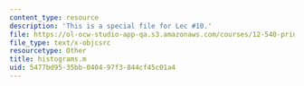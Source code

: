 ```yaml
---
content_type: resource
description: 'This is a special file for Lec #10.'
file: https://ol-ocw-studio-app-qa.s3.amazonaws.com/courses/12-540-principles-of-the-global-positioning-system-spring-2012/5477bd9535bb040497f3844cf45c01a4_histograms.m
file_type: text/x-objcsrc
resourcetype: Other
title: histograms.m
uid: 5477bd95-35bb-0404-97f3-844cf45c01a4
---
```


